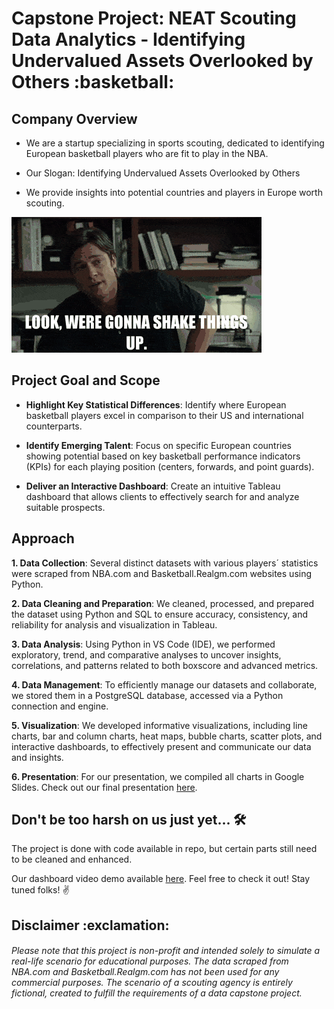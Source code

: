<h1> Capstone Project: NEAT Scouting Data Analytics - Identifying Undervalued Assets Overlooked by Others :basketball: </h1>  

<h2> Company Overview </h2>  

*  We are a startup specializing in sports scouting, dedicated to identifying European basketball players who are fit to play in the NBA.

*  Our Slogan: Identifying Undervalued Assets Overlooked by Others

*  We provide insights into potential countries and players in Europe worth scouting.

![](pics/bradpittmoneyball.gif)  

<h2> Project Goal and Scope </h2>  

*  **Highlight Key Statistical Differences**: Identify where European basketball players excel in comparison to their US and international counterparts.
  
*  **Identify Emerging Talent**: Focus on specific European countries showing potential based on key basketball performance indicators (KPIs) for each playing position (centers, forwards, and point guards).
  
*  **Deliver an Interactive Dashboard**: Create an intuitive Tableau dashboard that allows clients to effectively search for and analyze suitable prospects.

<h2> Approach </h2>

**1. Data Collection**: Several distinct datasets with various players´ statistics were scraped from NBA.com and Basketball.Realgm.com websites using Python. 

**2. Data Cleaning and Preparation**: We cleaned, processed, and prepared the dataset using Python and SQL to ensure accuracy, consistency, and reliability for analysis and visualization in Tableau. 

**3. Data Analysis**: Using Python in VS Code (IDE), we performed exploratory, trend, and comparative analyses to uncover insights, correlations, and patterns related to both boxscore and advanced metrics.

**4. Data Management**: To efficiently manage our datasets and collaborate, we stored them in a PostgreSQL database, accessed via a Python connection and engine.

**5. Visualization**: We developed informative visualizations, including line charts, bar and column charts, heat maps, bubble charts, scatter plots, and interactive dashboards, to effectively present and communicate our data and insights.

**6. Presentation**: For our presentation, we compiled all charts in Google Slides. Check out our final presentation [here](https://docs.google.com/presentation/d/1cBtjEcjvNa37KamyAXplTCy6s3_IKo3l/edit?usp=drive_link&ouid=110180696511227343382&rtpof=true&sd=true).

<h2> Don't be too harsh on us just yet...  🛠️</h2>

The project is done with code available in repo, but certain parts still need to be cleaned and enhanced.  

Our dashboard video demo available [here](https://drive.google.com/file/d/1v8VPUzXmcHHPwnnUjC3OO-MOWdK4WD4C/view?usp=drive_link).  Feel free to check it out! Stay tuned folks! ✌️

<h2> Disclaimer :exclamation:</h2>

<h6>Please note that this project is non-profit and intended solely to simulate a real-life scenario for educational purposes. The data scraped from NBA.com and Basketball.Realgm.com has not been used for any commercial purposes. The scenario of a scouting agency is entirely fictional, created to fulfill the requirements of a data capstone project.</h6>
